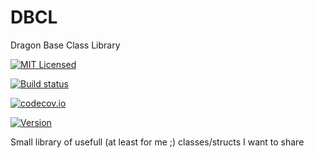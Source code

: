 DBCL
====

Dragon Base Class Library 

[![MIT Licensed](https://img.shields.io/badge/license-MIT-blue.svg)](https://github.com/ddur/DBCL/blob/master/LICENSE)

[![Build status](https://ci.appveyor.com/api/projects/status/r6itkcob69p9g6ro?svg=true)](https://ci.appveyor.com/project/ddur/dbcl)

[![codecov.io](https://codecov.io/github/ddur/DBCL/coverage.svg?branch=master)](https://codecov.io/github/ddur/DBCL?branch=master)

[![Version](https://img.shields.io/badge/version-alpha-red.svg)]()


Small library of usefull (at least for me ;) classes/structs I want to share 
